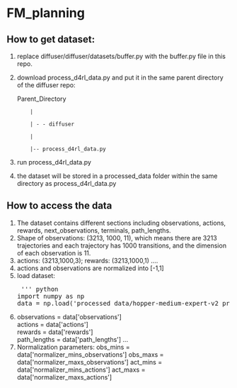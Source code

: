 # FM_planning

## How to get dataset:
1. replace diffuser/diffuser/datasets/buffer.py with the buffer.py file in this repo.
2. download process_d4rl_data.py and put it in the same parent directory of the diffuser repo:
   
     Parent_Directory
   
           |
   
           | - - diffuser
   
           |
   
           |-- process_d4rl_data.py
 4. run process_d4rl_data.py
 5. the dataset will be stored in a processed_data folder within the same directory as process_d4rl_data.py


## How to access the data
1. The dataset contains different sections including observations, actions, rewards, next_observations, terminals, path_lengths.
2. Shape of observations: (3213, 1000, 11), which means there are 3213 trajectories and each trajectory has 1000 transitions, and the dimension of each observation is 11.
3. actions: (3213,1000,3); rewards: (3213,1000,1) ....
4. actions and observations are normalized into [-1,1]
5. load dataset:
   <pre> ''' python
   import numpy as np
   data = np.load('processed_data/hopper-medium-expert-v2_processed.npz')
   </pre>
7. observations = data['observations']     
   actions = data['actions']               
   rewards = data['rewards']              
   path_lengths = data['path_lengths']
   ...
8. Normalization parameters:
   obs_mins = data['normalizer_mins_observations']
   obs_maxs = data['normalizer_maxs_observations']
   act_mins = data['normalizer_mins_actions']
   act_maxs = data['normalizer_maxs_actions']
